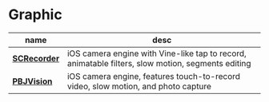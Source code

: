# Graphic

 name | desc |
------|------|
**[SCRecorder](https://github.com/rFlex/SCRecorder)** | iOS camera engine with Vine-like tap to record, animatable filters, slow motion, segments editing
**[PBJVision](https://github.com/piemonte/PBJVision)** | iOS camera engine, features touch-to-record video, slow motion, and photo capture
